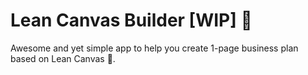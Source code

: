 # Lean Canvas Builder [WIP] 🚧

Awesome and yet simple app to help you create 1-page business plan based on Lean Canvas 🚀.

